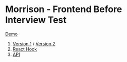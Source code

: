 # Morrison - Frontend Before Interview Test
[Demo](https://morrison.vercel.app/)

1. [Version 1](https://morrison.vercel.app/css) / [Version 2](https://morrison.vercel.app/css2)
2. [React Hook](https://morrison.vercel.app/hook)
3. [API](https://hackmd.io/VuYgt9ykSwqN9hwf5taLfQ?view)